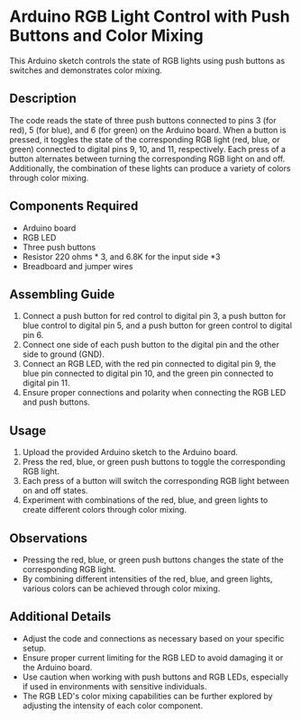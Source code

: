 # Arduino RGB Light Control with Push Buttons and Color Mixing

This Arduino sketch controls the state of RGB lights using push buttons as switches and demonstrates color mixing.

## Description

The code reads the state of three push buttons connected to pins 3 (for red), 5 (for blue), and 6 (for green) on the Arduino board. When a button is pressed, it toggles the state of the corresponding RGB light (red, blue, or green) connected to digital pins 9, 10, and 11, respectively. Each press of a button alternates between turning the corresponding RGB light on and off. Additionally, the combination of these lights can produce a variety of colors through color mixing.

## Components Required

- Arduino board
- RGB LED
- Three push buttons
- Resistor 220 ohms * 3, and 6.8K for the input side *3
- Breadboard and jumper wires

## Assembling Guide

1. Connect a push button for red control to digital pin 3, a push button for blue control to digital pin 5, and a push button for green control to digital pin 6.
2. Connect one side of each push button to the digital pin and the other side to ground (GND).
3. Connect an RGB LED, with the red pin connected to digital pin 9, the blue pin connected to digital pin 10, and the green pin connected to digital pin 11.
4. Ensure proper connections and polarity when connecting the RGB LED and push buttons.

## Usage

1. Upload the provided Arduino sketch to the Arduino board.
2. Press the red, blue, or green push buttons to toggle the corresponding RGB light.
3. Each press of a button will switch the corresponding RGB light between on and off states.
4. Experiment with combinations of the red, blue, and green lights to create different colors through color mixing.

## Observations

- Pressing the red, blue, or green push buttons changes the state of the corresponding RGB light.
- By combining different intensities of the red, blue, and green lights, various colors can be achieved through color mixing.

## Additional Details

- Adjust the code and connections as necessary based on your specific setup.
- Ensure proper current limiting for the RGB LED to avoid damaging it or the Arduino board.
- Use caution when working with push buttons and RGB LEDs, especially if used in environments with sensitive individuals.
- The RGB LED's color mixing capabilities can be further explored by adjusting the intensity of each color component.
